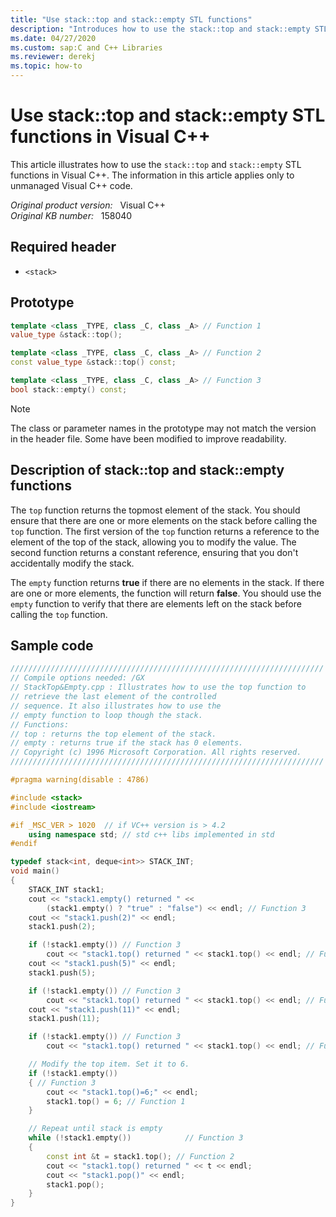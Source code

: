 ```yaml
---
title: "Use stack::top and stack::empty STL functions"
description: "Introduces how to use the stack::top and stack::empty STL functions in Visual C++."
ms.date: 04/27/2020
ms.custom: sap:C and C++ Libraries
ms.reviewer: derekj
ms.topic: how-to
---
```

# Use stack::top and stack::empty STL functions in Visual C++

This article illustrates how to use the `stack::top` and `stack::empty` STL functions in Visual C++. The information in this article applies only to unmanaged Visual C++ code.

_Original product version:_ &nbsp; Visual C++  
_Original KB number:_ &nbsp; 158040

## Required header

- `<stack>`

## Prototype

```cpp
template <class _TYPE, class _C, class _A> // Function 1
value_type &stack::top();

template <class _TYPE, class _C, class _A> // Function 2
const value_type &stack::top() const;

template <class _TYPE, class _C, class _A> // Function 3
bool stack::empty() const;
```

> [!NOTE]
> The class or parameter names in the prototype may not match the version in the header file. Some have been modified to improve readability.

## Description of stack::top and stack::empty functions

The `top` function returns the topmost element of the stack. You should ensure that there are one or more elements on the stack before calling the `top` function. The first version of the `top` function returns a reference to the element of the top of the stack, allowing you to modify the value. The second function returns a constant reference, ensuring that you don't accidentally modify the stack.

The `empty` function returns **true** if there are no elements in the stack. If there are one or more elements, the function will return **false**. You should use the `empty` function to verify that there are elements left on the stack before calling the `top` function.

## Sample code

```cpp
//////////////////////////////////////////////////////////////////////
// Compile options needed: /GX
// StackTop&Empty.cpp : Illustrates how to use the top function to
// retrieve the last element of the controlled
// sequence. It also illustrates how to use the
// empty function to loop though the stack.
// Functions:
// top : returns the top element of the stack.
// empty : returns true if the stack has 0 elements.
// Copyright (c) 1996 Microsoft Corporation. All rights reserved.
//////////////////////////////////////////////////////////////////////

#pragma warning(disable : 4786)

#include <stack>
#include <iostream>

#if _MSC_VER > 1020  // if VC++ version is > 4.2
    using namespace std; // std c++ libs implemented in std
#endif

typedef stack<int, deque<int>> STACK_INT;
void main()
{
    STACK_INT stack1;
    cout << "stack1.empty() returned " <<
        (stack1.empty() ? "true" : "false") << endl; // Function 3
    cout << "stack1.push(2)" << endl;
    stack1.push(2);

    if (!stack1.empty()) // Function 3
        cout << "stack1.top() returned " << stack1.top() << endl; // Function 1
    cout << "stack1.push(5)" << endl;
    stack1.push(5);

    if (!stack1.empty()) // Function 3
        cout << "stack1.top() returned " << stack1.top() << endl; // Function 1
    cout << "stack1.push(11)" << endl;
    stack1.push(11);

    if (!stack1.empty()) // Function 3
        cout << "stack1.top() returned " << stack1.top() << endl; // Function 1

    // Modify the top item. Set it to 6.
    if (!stack1.empty())
    { // Function 3
        cout << "stack1.top()=6;" << endl;
        stack1.top() = 6; // Function 1
    }

    // Repeat until stack is empty
    while (!stack1.empty())            // Function 3
    {
        const int &t = stack1.top(); // Function 2
        cout << "stack1.top() returned " << t << endl;
        cout << "stack1.pop()" << endl;
        stack1.pop();
    }
}
```
